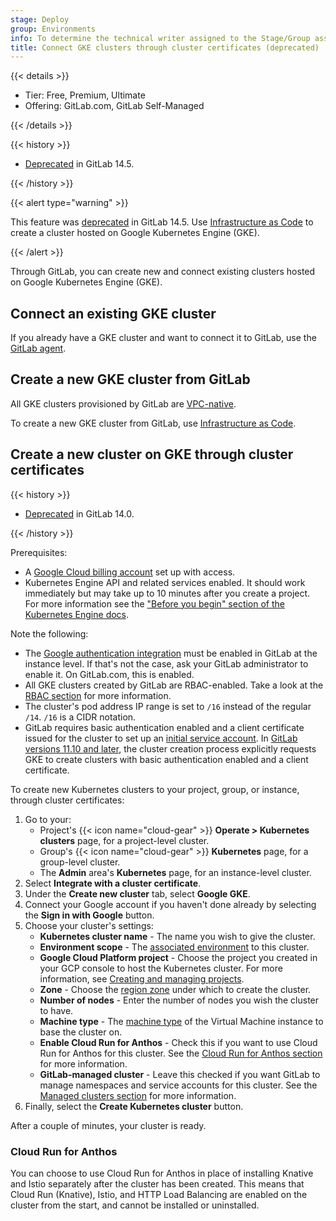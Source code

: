 ```yaml
---
stage: Deploy
group: Environments
info: To determine the technical writer assigned to the Stage/Group associated with this page, see https://handbook.gitlab.com/handbook/product/ux/technical-writing/#assignments
title: Connect GKE clusters through cluster certificates (deprecated)
---
```


{{< details >}}

- Tier: Free, Premium, Ultimate
- Offering: GitLab.com, GitLab Self-Managed

{{< /details >}}

{{< history >}}

- [Deprecated](https://gitlab.com/groups/gitlab-org/configure/-/epics/8) in GitLab 14.5.

{{< /history >}}

{{< alert type="warning" >}}

This feature was [deprecated](https://gitlab.com/groups/gitlab-org/configure/-/epics/8) in GitLab 14.5.
Use [Infrastructure as Code](../../infrastructure/clusters/connect/new_gke_cluster.md)
to create a cluster hosted on Google Kubernetes Engine (GKE).

{{< /alert >}}

Through GitLab, you can create new and connect existing clusters
hosted on Google Kubernetes Engine (GKE).

## Connect an existing GKE cluster

If you already have a GKE cluster and want to connect it to GitLab,
use the [GitLab agent](../../clusters/agent/_index.md).

## Create a new GKE cluster from GitLab

All GKE clusters provisioned by GitLab are [VPC-native](https://cloud.google.com/kubernetes-engine/docs/how-to/alias-ips).

To create a new GKE cluster from GitLab, use [Infrastructure as Code](../../infrastructure/clusters/connect/new_gke_cluster.md).

## Create a new cluster on GKE through cluster certificates

{{< history >}}

- [Deprecated](https://gitlab.com/groups/gitlab-org/-/epics/6049) in GitLab 14.0.

{{< /history >}}

Prerequisites:

- A [Google Cloud billing account](https://cloud.google.com/billing/docs/how-to/manage-billing-account)
  set up with access.
- Kubernetes Engine API and related services enabled. It should work immediately but may
  take up to 10 minutes after you create a project. For more information see the
  ["Before you begin" section of the Kubernetes Engine docs](https://cloud.google.com/kubernetes-engine/docs/deploy-app-cluster#before-you-begin).

Note the following:

- The [Google authentication integration](../../../integration/google.md) must be enabled in GitLab
  at the instance level. If that's not the case, ask your GitLab administrator to enable it. On
  GitLab.com, this is enabled.
- All GKE clusters created by GitLab are RBAC-enabled. Take a look at the [RBAC section](cluster_access.md#rbac-cluster-resources) for
  more information.
- The cluster's pod address IP range is set to `/16` instead of the regular `/14`. `/16` is a CIDR
  notation.
- GitLab requires basic authentication enabled and a client certificate issued for the cluster to
  set up an [initial service account](cluster_access.md). In
  [GitLab versions 11.10 and later](https://gitlab.com/gitlab-org/gitlab-foss/-/issues/58208), the cluster creation process
  explicitly requests GKE to create clusters with basic authentication enabled and a client
  certificate.

To create new Kubernetes clusters to your project, group, or instance, through
cluster certificates:

1. Go to your:
   - Project's {{< icon name="cloud-gear" >}} **Operate > Kubernetes clusters** page, for a project-level
     cluster.
   - Group's {{< icon name="cloud-gear" >}} **Kubernetes** page, for a group-level cluster.
   - The **Admin** area's **Kubernetes** page, for an instance-level cluster.
1. Select **Integrate with a cluster certificate**.
1. Under the **Create new cluster** tab, select **Google GKE**.
1. Connect your Google account if you haven't done already by selecting the
   **Sign in with Google** button.
1. Choose your cluster's settings:
   - **Kubernetes cluster name** - The name you wish to give the cluster.
   - **Environment scope** - The [associated environment](multiple_kubernetes_clusters.md#setting-the-environment-scope) to this cluster.
   - **Google Cloud Platform project** - Choose the project you created in your GCP
     console to host the Kubernetes cluster. For more information, see
     [Creating and managing projects](https://cloud.google.com/resource-manager/docs/creating-managing-projects).
   - **Zone** - Choose the [region zone](https://cloud.google.com/compute/docs/regions-zones/)
     under which to create the cluster.
   - **Number of nodes** - Enter the number of nodes you wish the cluster to have.
   - **Machine type** - The [machine type](https://cloud.google.com/compute/docs/machine-resource)
     of the Virtual Machine instance to base the cluster on.
   - **Enable Cloud Run for Anthos** - Check this if you want to use Cloud Run for Anthos for this cluster.
     See the [Cloud Run for Anthos section](#cloud-run-for-anthos) for more information.
   - **GitLab-managed cluster** - Leave this checked if you want GitLab to manage namespaces and service accounts for this cluster.
     See the [Managed clusters section](gitlab_managed_clusters.md) for more information.
1. Finally, select the **Create Kubernetes cluster** button.

After a couple of minutes, your cluster is ready.

### Cloud Run for Anthos

You can choose to use Cloud Run for Anthos in place of installing Knative and Istio
separately after the cluster has been created. This means that Cloud Run
(Knative), Istio, and HTTP Load Balancing are enabled on the cluster
from the start, and cannot be installed or uninstalled.
